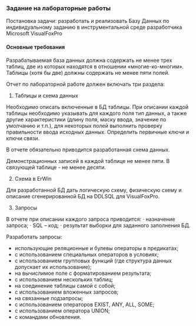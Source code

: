 ### Задание на лабораторные работы

Постановка задачи: разработать и реализовать Базу Данных по индивидуальному заданию в инструментальной среде разработчика Microsoft VisualFoxPro

#### Основные требования

Разрабатываемая база данных должна содержать не менее трех таблиц, две из которых находятся в отношении «многие-ко-многим». Таблицы (хотя бы две) должны содержать не менее пяти полей.

Отчет по лабораторной работе должен включать три раздела:

1. Таблицы и схема данных

Необходимо описать включенные в БД таблицы. При описании каждой таблицы необходимо указывать для каждого поля тип данных, а также другие характеристики (длину поля, маску ввода, значение по умолчанию и т.п.), для некоторых полей выполнить проверку правильности ввода исходных данных. Определить первичные ключи и ключи связи.

В отчете обязательно приводится разработанная схема данных.

Демонстрационных записей в каждой таблице не менее пяти. В связующей таблице - не менее десяти.

2. Схема в ErWin

Для разработанной БД дать логическую схему, физическую схему и описание сгенерированной БД на DDLSQL для VisualFoxPro.

3. Запросы

В отчете при описании каждого запроса приводится:
· назначение запроса;
· SQL – код;
· результат выборки для заданного заполнения БД.

Разработать запросы:

 - использующие реляционные и булевы операторы в предикатах;  
 - с использованием специальных операторов в условиях;  
 - с использованием групповых функций (где структура данных допускает их использование);  
 - на вычислимое поле с форматированием результата;  
 - с использованием нескольких таблиц;  
 - на соединение таблицы самой с собой;  
 - с использованием вложенных запросов;  
 - на связанные подзапросы;  
 - с использованием операторов EXIST, ANY, ALL, SOME;  
 - с использованием оператора UNION;  
 - с командами обновления.